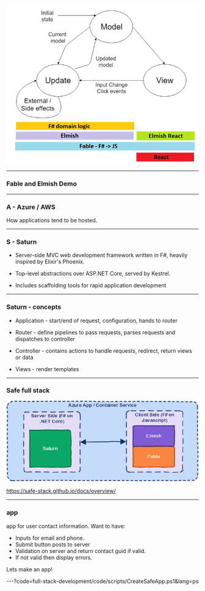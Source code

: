 
![FableElmish](full-stack-development/assets/img/mvuFable.png)

---

### Fable and Elmish Demo 

---

### A - Azure / AWS 

How applications tend to be hosted.

---

### S - Saturn

- Server-side MVC web development framework written in F#, heavily inspired by Elixir's Phoenix.

- Top-level abstractions over ASP.NET Core, served by Kestrel.

- Includes scaffolding tools for rapid application development

---

### Saturn - concepts

- Application - start/end of request, configuration, hands to router

- Router - define pipelines to pass requests, parses requests and dispatches to controller

- Controller - contains actions to handle requests, redirect, return views or data

- Views - render templates

---

### Safe full stack

![FullStack](full-stack-development/assets/img/safeFullStack.png)

https://safe-stack.github.io/docs/overview/

---

### app

app for user contact information. Want to have:

- Inputs for email and phone.
- Submit button posts to server
- Validation on server and return contact guid if valid.
- If not valid then display errors.

Lets make an app!

---?code=full-stack-development/code/scripts/CreateSafeApp.ps1&lang=ps


